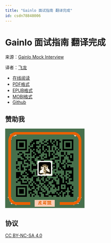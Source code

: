 ```yaml
---
title: "Gainlo 面试指南 翻译完成"
id: csdn78848006
---
```


# Gainlo 面试指南 翻译完成

来源：[Gainlo Mock Interview](http://blog.gainlo.co/)

译者：[飞龙](https://github.com/)

*   [在线阅读](https://www.gitbook.com/book/wizardforcel/gainlo-interview-guide/details)
*   [PDF格式](https://www.gitbook.com/download/pdf/book/wizardforcel/gainlo-interview-guide)
*   [EPUB格式](https://www.gitbook.com/download/epub/book/wizardforcel/gainlo-interview-guide)
*   [MOBI格式](https://www.gitbook.com/download/mobi/book/wizardforcel/gainlo-interview-guide)
*   [Github](https://github.com/wizardforcel/gainlo-interview-guide-zh)

## 赞助我

![](../img/99e5975ee416dde2b669cbc6e02c4ba9.png)

## 协议

[CC BY-NC-SA 4.0](http://creativecommons.org/licenses/by-nc-sa/4.0/)